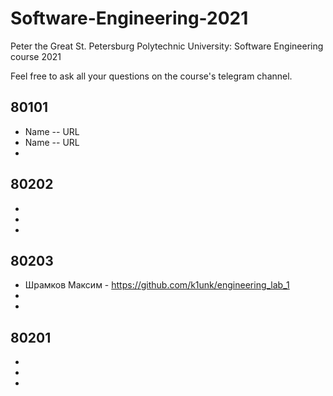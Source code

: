 # Software-Engineering-2021
Peter the Great St. Petersburg Polytechnic University: Software Engineering course 2021

Feel free to ask all your questions on the course's telegram channel.

## 80101

- Name -- URL
- Name -- URL
-

## 80202

-
-
-

## 80203

- Шрамков Максим - https://github.com/k1unk/engineering_lab_1
-
-

## 80201

-
-
-
